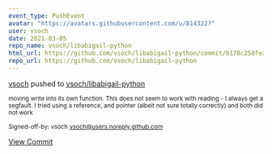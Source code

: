 ```yaml
---
event_type: PushEvent
avatar: "https://avatars.githubusercontent.com/u/814322?"
user: vsoch
date: 2021-03-05
repo_name: vsoch/libabigail-python
html_url: https://github.com/vsoch/libabigail-python/commit/b170c258fea61721498bed3556940924c678feb7
repo_url: https://github.com/vsoch/libabigail-python
---
```


<a href='https://github.com/vsoch' target='_blank'>vsoch</a> pushed to <a href='https://github.com/vsoch/libabigail-python' target='_blank'>vsoch/libabigail-python</a>

<small>moving write into its own function. This does not seem
to work with reading - I always get a segfault. I tried using
a reference, and pointer (albeit not sure totally correctly) and
both did not work

Signed-off-by: vsoch <vsoch@users.noreply.github.com></small>

<a href='https://github.com/vsoch/libabigail-python/commit/b170c258fea61721498bed3556940924c678feb7' target='_blank'>View Commit</a>